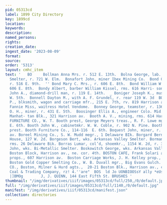 ```yaml
---
pid: 05313cd
label: 1899 City Directory
key: 1899cd
location: 
keywords: 
description: 
named_persons: 
rights: 
creation_date: 
ingest_date: '2023-08-09'
format: 
source: 
order: '5313'
layout: cmhc_item
text: '   BO     Bollman Anna Mrs. r. 512 E. 13th.  Bolna George, lab., Arkansas Valley
  Smelter, r. 721 W. Elm.  Bonafort John, miner Ibex Mining Co.  Bond George C., miner,
  r. 516 E. 9th.  '' Bond Mary C. Mrs., r. 606 E. 8th.  Bond William W., miner, r.
  606 E. 8th.  Bondy Albert, barber William Kissel, rms. 616 Harri- son av.  Bondy
  John A., diamond-drill man, r. 119 E. 14th.  _ Boniger Joseph K., musician, r. 212
  W. 5th.  Bonnell Dayton M., with A. F. Grundel, r. rear 119 W. 3d  BONNER DANIEL
  P., blksmith, wagon and carriage mfr., 215 E. 7th, rv. 819 Harrison av.  Bonner
  Fannie Miss, waitress Hotel Vendome.  Bonney George, teamster, r. 1364 E. 2d.  Bonthron
  O. H., miner, r. 431 E. 5th.  Boosinger Ellis A., engineer Colo. Mid. Ry., r. 7
  Manhat- tan Blk., 321 Harrison av.  Booth A. V., mining, rms. 614 Harrison av.  BOOTH
  FURNITURE CO., W. T. Booth prest, George Meyers treas., R. F. Lowe mgr., 114-116
  E. 6th. Booth John W., cabinetmkr. W. W. Coble, r. 902 N. Pine. Booth William T.,
  prest. Booth Furniture Co., 114-116  E. 6th. Boquest John, miner, r. 110 S. Toledo
  av. Boreel Mining Co., S. W. Mudd megr., 1 Delaware BIk. Borgard Bernard, clk. American
  House, 127 W. 2d. Borgeson Bert, wks. Arkansas Valley Smelter. Borman Sidney, mining,
  rms. 26 Delaware Bik. Borras Lumar, col’d, shoemkr., 1154 W. 2d, r. 312 W. 3d. Bosik
  John, wks. Bi-Metallic Smelter. Boskowitch George, wks. Arkansas Valley Smelter.
  Boston Block, Harrison av., ne. cor. 4th. BOSTON CAFE, Frank Solari and Alfred Gross
  props., 607 Harrison av.  Boston Carriage Works, J. H. Kelley prop., 201 W. 3d.
  Boston Gold Copper Smelting Co., W. B. Duvall mgr., Big Evans Gulch. ; BOSTON INSURANCE
  CO., Boston, Milner & Hurd agts.,  20-21 Boston Blk., Harrison av., cor. 4th.                      fanon
  Coal & Trading Company, rz! 4.''are"  BOS  ld Jo UONBIOOSsY ally *eUsEH: YMG 4p
  |]BMOg        J, J. QUINN, 144 East Fifth St. BRUSHES '
thumbnail: "/img/derivatives/iiif/images/05313cd/full/250,/0/default.jpg"
full: "/img/derivatives/iiif/images/05313cd/full/1140,/0/default.jpg"
manifest: "/img/derivatives/iiif/05313cd/manifest.json"
collection: directories
---
```

